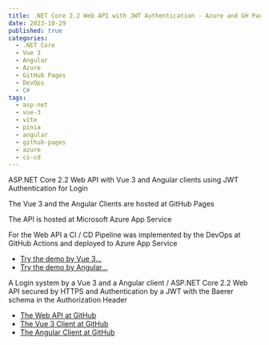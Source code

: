 ```yaml
---
title: .NET Core 2.2 Web API with JWT Authentication - Azure and GH Pages 
date: 2023-10-29
published: true
categories:
  - .NET Core
  - Vue 3
  - Angular
  - Azure
  - GitHub Pages
  - DevOps
  - C#  
tags:
  - asp-net
  - vue-3
  - vite
  - pinia
  - angular
  - github-pages
  - azure
  - ci-cd
---
```



ASP.NET Core 2.2 Web API with Vue 3 and Angular clients using JWT Authentication for Login

The Vue 3 and the Angular Clients are hosted at GitHub Pages 

The API is hosted at Microsoft Azure App Service

For the Web API a CI / CD Pipeline was implemented by the DevOps at GitHub Actions and deployed to Azure App Service

<ul>
<li>
<a href="https://persteenolsen.github.io/vue-3-jwt-auth-gh-pages-client/" target="_blank" title="Vue 3 - JWT Authentication">Try the demo by Vue 3...</a>
</li>
<li>
<a href="https://persteenolsen.github.io/angular-jwt-auth-gh-pages-client/" target="_blank" title="Angular - JWT Authentication">Try the demo by Angular...</a>
</li>
</ul>

<p>A Login system by a Vue 3 and a Angular client / ASP.NET Core 2.2 Web API secured by HTTPS and Authentication by a JWT with the Baerer schema in the Authorization Header</p>

<ul>
<li><a href="https://github.com/persteenolsen/aspnet-core-jwt-auth-azure-api" target="_blank">The Web API at GitHub</a></li>

<li><a href="https://github.com/persteenolsen/vue-3-jwt-auth-gh-pages-client" target="_blank">The Vue 3 Client at GitHub</a></li>
<li><a href="https://github.com/persteenolsen/angular-jwt-auth-gh-pages-client" target="_blank">The Angular Client at GitHub</a></li>
</ul>
